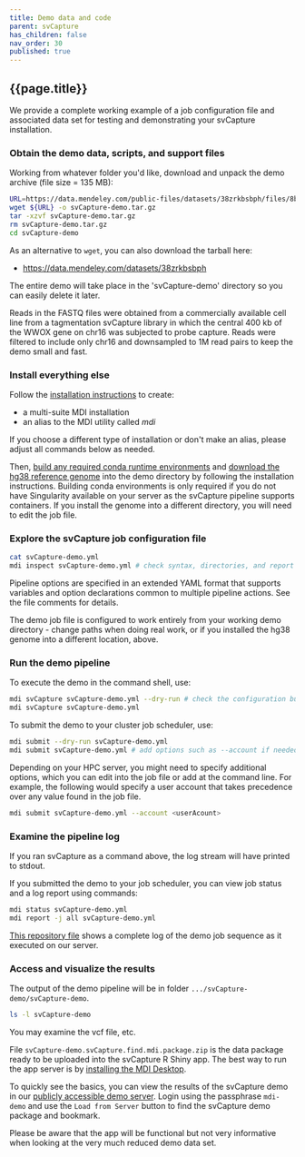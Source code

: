 ```yaml
---
title: Demo data and code
parent: svCapture
has_children: false
nav_order: 30
published: true
---
```


## {{page.title}}

We provide a complete working example of a job configuration file and 
associated data set for testing and demonstrating your svCapture installation. 

### Obtain the demo data, scripts, and support files

Working from whatever folder you'd like, download and unpack the demo archive (file size = 135 MB):

```sh
URL=https://data.mendeley.com/public-files/datasets/38zrkbsbph/files/8b11a546-dac0-4610-9da4-1278936bb16f/file_downloaded
wget ${URL} -o svCapture-demo.tar.gz
tar -xzvf svCapture-demo.tar.gz
rm svCapture-demo.tar.gz
cd svCapture-demo
```

As an alternative to `wget`, you can also download the tarball here:
- <https://data.mendeley.com/datasets/38zrkbsbph>

The entire demo will take place in the 'svCapture-demo' directory so you can easily delete it later.

Reads in the FASTQ files were obtained from a commercially available cell line from
a tagmentation svCapture library in which the central
400 kb of the WWOX gene on chr16 was subjected to probe capture.
Reads were filtered to include only chr16 and downsampled
to 1M read pairs to keep the demo small and fast.

### Install everything else

Follow the [installation instructions](https://wilsontelab.github.io/svx-mdi-tools/docs/installation/code.html)
to create:
- a multi-suite MDI installation
- an alias to the MDI utility called _mdi_

If you choose a different type of installation or don't make an alias, 
please adjust all commands below as needed.

Then, [build any required conda runtime environments](https://wilsontelab.github.io/svx-mdi-tools/docs/installation/runtime.html)
and [download the hg38 reference genome](https://wilsontelab.github.io/svx-mdi-tools/docs/installation/genome.html)
into the demo directory by following the installation instructions.
Building conda environments is only required if you do not have Singularity available
on your server as the svCapture pipeline supports containers.
If you install the genome into a different directory, you will need 
to edit the job file.

### Explore the svCapture job configuration file

```sh
cat svCapture-demo.yml
mdi inspect svCapture-demo.yml # check syntax, directories, and report all options
```

Pipeline options are specified in an extended YAML format 
that supports variables and option declarations
common to multiple pipeline actions. See the file comments for details.
 
The demo job file is configured to work entirely
from your working demo directory - change paths when doing real work,
or if you installed the hg38 genome into a different location, above.

### Run the demo pipeline

To execute the demo in the command shell, use:

```sh
mdi svCapture svCapture-demo.yml --dry-run # check the configuration but don't do anything
mdi svCapture svCapture-demo.yml
```

To submit the demo to your cluster job scheduler, use:

```sh
mdi submit --dry-run svCapture-demo.yml
mdi submit svCapture-demo.yml # add options such as --account if needed on your server
```

Depending on your HPC server, you might need to specify additional options,
which you can edit into the job file or add at the command line. For 
example, the following would specify a user account that takes precedence 
over any value found in the job file.

```sh
mdi submit svCapture-demo.yml --account <userAcount>
```

### Examine the pipeline log

If you ran svCapture as a command above, the log stream will have printed to stdout.

If you submitted the demo to your job scheduler, you can view job status
and a log report using commands:

```sh
mdi status svCapture-demo.yml
mdi report -j all svCapture-demo.yml
```

[This repository file](https://github.com/wilsontelab/svx-mdi-tools/blob/main/docs/svCapture/svCapture-demo.log) 
shows a complete log of the demo job sequence as it executed on our server.

### Access and visualize the results

The output of the demo pipeline will be in folder `.../svCapture-demo/svCapture-demo`. 

```sh
ls -l svCapture-demo
```

You may examine the vcf file, etc.

File `svCapture-demo.svCapture.find.mdi.package.zip` is the data package ready
to be uploaded into the svCapture R Shiny app. The best way to run the app server
is by [installing the MDI Desktop](https://midataint.github.io/mdi-desktop-app/docs/installation).

To quickly see the basics, you can view the results of the svCapture demo in our
[publicly accessible demo server](https://mdi-demo.wilsonte-umich.io/). 
Login using the passphrase `mdi-demo` and 
use the `Load from Server` button to find the svCapture demo package and bookmark.

Please be aware that the app will be functional but not very informative when looking at
the very much reduced demo data set.
